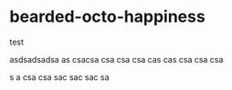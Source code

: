 # bearded-octo-happiness
test

asdsadsadsa
as
csacsa
csa
csa
csa
cas
cas
csa
csa
csa

s
a
csa
csa
sac
sac
sac
sa